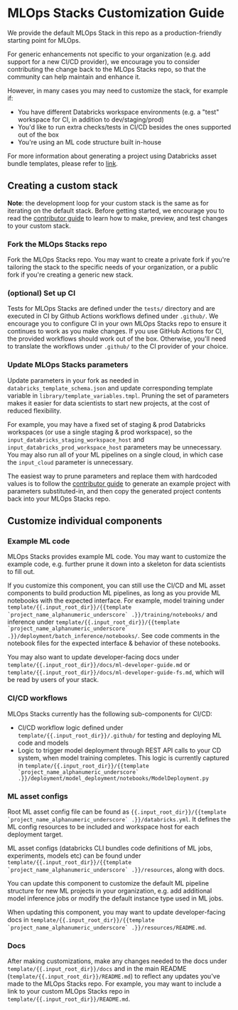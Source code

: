 # MLOps Stacks Customization Guide
We provide the default MLOps Stack in this repo as a production-friendly starting point for MLOps.

For generic enhancements not specific to your organization
(e.g. add support for a new CI/CD provider), we encourage you to consider contributing the
change back to the MLOps Stacks repo, so that the community can help maintain and enhance it.

However, in many cases you may need to customize the stack, for example if:
* You have different Databricks workspace environments (e.g. a "test" workspace for CI, in addition to dev/staging/prod)
* You'd like to run extra checks/tests in CI/CD besides the ones supported out of the box
* You're using an ML code structure built in-house

For more information about generating a project using Databricks asset bundle templates, please refer to [link](https://docs.databricks.com/en/dev-tools/bundles/templates.html).

## Creating a custom stack

**Note**: the development loop for your custom stack is the same as for iterating on the
default stack. Before getting started, we encourage you to read
the [contributor guide](README.md#contributing) to learn how to
make, preview, and test changes to your custom stack.

### Fork the MLOps Stacks repo
Fork the MLOps Stacks repo. You may want to create a private fork if you're tailoring
the stack to the specific needs of your organization, or a public fork if you're creating
a generic new stack.

### (optional) Set up CI
Tests for MLOps Stacks are defined under the `tests/` directory and are
executed in CI by Github Actions workflows defined under `.github/`. We encourage you to configure
CI in your own MLOps Stacks repo to ensure it continues to work as you make changes.
If you use GitHub Actions for CI, the provided workflows should work out of the box.
Otherwise, you'll need to translate the workflows under `.github/` to the CI provider of your
choice.

### Update MLOps Stacks parameters
Update parameters in your fork as needed in `databricks_template_schema.json` and update corresponding template variable in `library/template_variables.tmpl`. Pruning the set of
parameters makes it easier for data scientists to start new projects, at the cost of reduced flexibility.

For example, you may have a fixed set of staging & prod Databricks workspaces (or use a single staging & prod workspace), so the
`input_databricks_staging_workspace_host` and `input_databricks_prod_workspace_host` parameters may be unnecessary. You may
also run all of your ML pipelines on a single cloud, in which case the `input_cloud` parameter is unnecessary.

The easiest way to prune parameters and replace them with hardcoded values is to follow
the [contributor guide](README.md#previewing-changes) to generate an example project with
parameters substituted-in, and then copy the generated project contents back into your MLOps Stacks repo.

## Customize individual components

### Example ML code
MLOps Stacks provides example ML code.
You may want to customize the example code, e.g. further prune it down into a skeleton for data scientists
to fill out.

If you customize this component, you can still use the CI/CD and ML asset components to build production ML pipelines, as long as you provide ML
notebooks with the expected interface. For example, model training under ``template/{{.input_root_dir}}/{{template `project_name_alphanumeric_underscore` .}}/training/notebooks/`` and inference under
``template/{{.input_root_dir}}/{{template `project_name_alphanumeric_underscore` .}}/deployment/batch_inference/notebooks/``. See code comments in the notebook files for the expected interface & behavior of these notebooks.

You may also want to update developer-facing docs under `template/{{.input_root_dir}}/docs/ml-developer-guide.md`
or `template/{{.input_root_dir}}/docs/ml-developer-guide-fs.md`, which will be read by users of your stack.

### CI/CD workflows
MLOps Stacks currently has the following sub-components for CI/CD:
* CI/CD workflow logic defined under `template/{{.input_root_dir}}/.github/` for testing and deploying ML code and models
* Logic to trigger model deployment through REST API calls to your CD system, when model training completes.
  This logic is currently captured in ``template/{{.input_root_dir}}/{{template `project_name_alphanumeric_underscore` .}}/deployment/model_deployment/notebooks/ModelDeployment.py``

### ML asset configs
Root ML asset config file can be found as ``{{.input_root_dir}}/{{template `project_name_alphanumeric_underscore` .}}/databricks.yml``. 
It defines the ML config resources to be included and workspace host for each deployment target.

ML asset configs (databricks CLI bundles code definitions of ML jobs, experiments, models etc) can be found under 
``template/{{.input_root_dir}}/{{template `project_name_alphanumeric_underscore` .}}/resources``, along with docs.

You can update this component to customize the default ML pipeline structure for new ML projects in your organization,
e.g. add additional model inference jobs or modify the default instance type used in ML jobs.

When updating this component, you may want to update developer-facing docs in
``template/{{.input_root_dir}}/{{template `project_name_alphanumeric_underscore` .}}/resources/README.md``.

### Docs
After making customizations, make any changes needed to
the docs under `template/{{.input_root_dir}}/docs` and in the main README
(`template/{{.input_root_dir}}/README.md`) to reflect any updates you've made to the MLOps Stacks repo.
For example, you may want to include a link to your custom MLOps Stacks repo in `template/{{.input_root_dir}}/README.md`.
